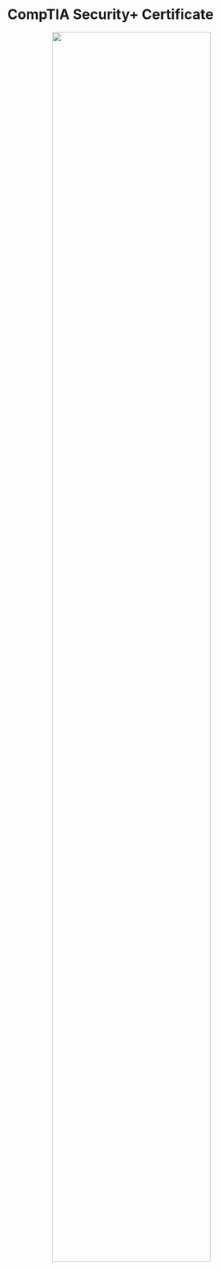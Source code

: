 <h1>CompTIA Security+ Certificate</h1>

<p align="center">
<img src="https://i.imgur.com/Jjn8J9M.png" height="80%" width="80%"
 <br /> 
<br />
